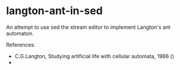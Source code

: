 # langton-ant-in-sed
An attempt to use sed the stream editor to implement Langton's ant automaton.

References:
- C.G.Langton, Studying artificial life with cellular automata, 1986 ([](deepblue.lib.umich.edu/bitstream/2027.42/26022/1/0000093.pdf))
- [](en.wikipedia.org/wiki/Langton%27s_ant)
